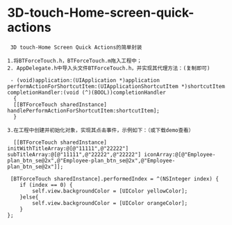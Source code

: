# 3D-touch-Home-screen-quick-actions

     3D touch-Home Screen Quick Actions的简单封装

    1.将BTForceTouch.h，BTForceTouch.m拖入工程中；
    2. AppDelegate.h中导入头文件BTForceTouch.h，并实现其代理方法：(复制即可)

     - (void)application:(UIApplication *)application performActionForShortcutItem:(UIApplicationShortcutItem *)shortcutItem completionHandler:(void (^)(BOOL))completionHandler
      {
      [[BTForceTouch sharedInstance] handlePerformActionForShortcutItem:shortcutItem];
      }

    3.在工程中创建并初始化对象，实现其点击事件，示例如下：（或下载demo查看）

      [[BTForceTouch sharedInstance] initWithTitleArray:@[@"11111",@"22222"] subTitleArray:@[@"11111",@"22222",@"22222"] iconArray:@[@"Employee-plan_btn_se@2x",@"Employee-plan_btn_se@2x",@"Employee-plan_btn_se@2x"]];

     [BTForceTouch sharedInstance].performedIndex = ^(NSInteger index) {
        if (index == 0) {
            self.view.backgroundColor = [UIColor yellowColor];
        }else{
            self.view.backgroundColor = [UIColor orangeColor];
        }
    };
